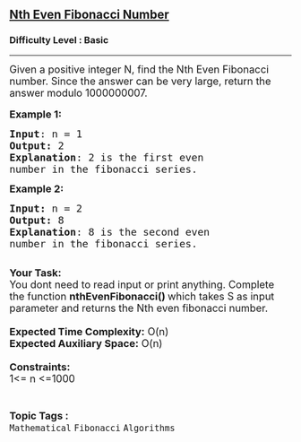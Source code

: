 <h2><a href="https://practice.geeksforgeeks.org/problems/nth-even-fibonacci-number1119/1?page=1&category[]=Fibonacci&sortBy=submissions">Nth Even Fibonacci Number</a></h2><h3>Difficulty Level : Basic</h3><hr><div class="problems_problem_content__Xm_eO"><p><span style="font-size:18px">Given a positive integer N, find the Nth Even Fibonacci number.&nbsp;Since the answer can be very large, return&nbsp;the answer modulo 1000000007.</span><br>
<br>
<span style="font-size:18px"><strong>Example 1:</strong></span></p>

<pre><span style="font-size:18px"><strong>Input</strong>: n = 1
<strong>Output:</strong>&nbsp;2&nbsp;
<strong>Explanation</strong>: 2 is the first even
number in the fibonacci series.</span>
</pre>

<p><span style="font-size:18px"><strong>Example 2:</strong></span></p>

<pre><span style="font-size:18px"><strong>Input: </strong>n = 2
<strong>Output:&nbsp;</strong>8
<strong>Explanation</strong>: 8 is the second even
number in the fibonacci series.</span></pre>

<p><br>
<span style="font-size:18px"><strong>Your Task:&nbsp;&nbsp;</strong><br>
You dont need to read input or print anything. Complete the function <strong>nthEvenFibonacci()&nbsp;</strong>which takes S&nbsp;as input parameter and returns the Nth even fibonacci number.<br>
<br>
<strong>Expected Time Complexity:</strong> O(n)<br>
<strong>Expected Auxiliary Space:</strong> O(n)<br>
<br>
<strong>Constraints:</strong><br>
1&lt;= n&nbsp;&lt;=1000</span></p>
</div><br><p><span style=font-size:18px><strong>Topic Tags : </strong><br><code>Mathematical</code>&nbsp;<code>Fibonacci</code>&nbsp;<code>Algorithms</code>&nbsp;